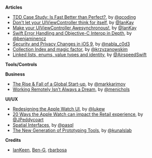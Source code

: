 **Articles**

* [TDD Case Study: Is Fast Better than Perfect?](http://qualitycoding.org/tdd-deferred-design/), by [@qcoding](https://twitter.com/qcoding)
* [Don't let your UIViewController think for itself](http://blog.ios-developers.io/dont-let-your-uiviewcontroller-think-for-itself/), by [@IanKay](https://twitter.com/IanKay)
* [Make your UIViewController Awesynchronous!](http://blog.ios-developers.io/make-your-uiviewcontroller-awesynchronous/), by [@IanKay](https://twitter.com/IanKay)
* [Swift Error Handling and Objective-C Interop in Depth](http://blog.benjamin-encz.de/swift-error-handling-and-objective-c-interop-in-depth/), by [@benjaminencz](https://twitter.com/benjaminencz)
* [Security and Privacy Changes in iOS 9](https://nabla-c0d3.github.io/blog/2015/06/16/ios9-security-privacy/), by [@nabla_c0d3](https://twitter.com/nabla_c0d3)
* [Collection Index and magic factor](http://blog.krzyzanowskim.com/2015/07/27/collection-index-and-magic-factor/), by [@krzyzanowskim](https://twitter.com/krzyzanowskim)
* [Linked lists, enums, value types and identity](http://airspeedvelocity.net/2015/07/26/linked-lists-enums-value-types-and-identity/), by [@AirspeedSwift](https://twitter.com/AirspeedSwift)

**Tools/Controls**

**Business**

* [The Rise & Fall of a Global Start-up](https://medium.com/@markkarimov/the-rise-fall-239754982fa8), by [@markkarimov](https://twitter.com/markkarimov)
* [Working Remotely Isn’t Always a Dream](https://medium.com/digital-nomad-stories/working-remotely-isn-t-always-a-dream-151619ae45dc), by [@menichols](https://twitter.com/menichols)

**UI/UX**

* [Redesigning the Apple Watch UI](http://www.lukew.com/ff/entry.asp?1951), by [@lukew](https://twitter.com/lukew)
* [20 Ways the Apple Watch can impact the Retail experience](https://medium.com/@jpeddycoart/20-ways-the-apple-watch-can-impact-the-retail-experience-442095859b11), by [@JPeddycoart](https://twitter.com/JPeddycoart)
* [Spatial Interfaces](https://medium.com/elepath-exports/spatial-interfaces-886bccc5d1e9), by [@pasql](https://twitter.com/pasql)
* [The New Generation of Prototyping Tools](https://medium.com/@kunalslab/the-new-generation-of-prototyping-tools-part-1-2-c01105310b6b), by [@kunalslab](https://twitter.com/kunalslab)

**Credits**

* [IanKeen](https://github.com/IanKeen), [Ben-G](https://github.com/Ben-G), [rbarbosa](https://github.com/rbarbosa)
